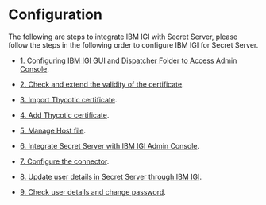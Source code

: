 [title]: # (Configuration)
[tags]: # (introduction)
[priority]: # (100)
# Configuration

The following are steps to integrate IBM IGI with Secret Server, please follow the steps in the following order to configure IBM IGI for Secret Server.

* [1. Configuring IBM IGI GUI and Dispatcher Folder to Access Admin Console](config-ibm-igi-gui-dispatcher-folder-4.md).
* [2. Check and extend the validity of the certificate](check-extend-validity-certificate.md).
* [3. Import Thycotic certificate](import-thycotic-certificate.md).
* [4. Add Thycotic certificate](add-thycotic-certificate.md).
* [5. Manage Host file](manage-host-file.md).

* [6. Integrate Secret Server with IBM IGI Admin Console](integrate-ss-ibm-igi-admin-console-5.md).
* [7. Configure the connector](config-the-connector.md).
* [8. Update user details in Secret Server through IBM IGI](update-user-details-SS.md).
* [9. Check user details and change password](check-user-details-change-password.md).